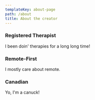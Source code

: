 ```yaml
---
templateKey: about-page
path: /about
title: About the creator
---
```

### Registered Therapist

I been doin' therapies for a long long time!

### Remote-First

I mostly care about remote.

### Canadian

Yo, I'm a canuck!
